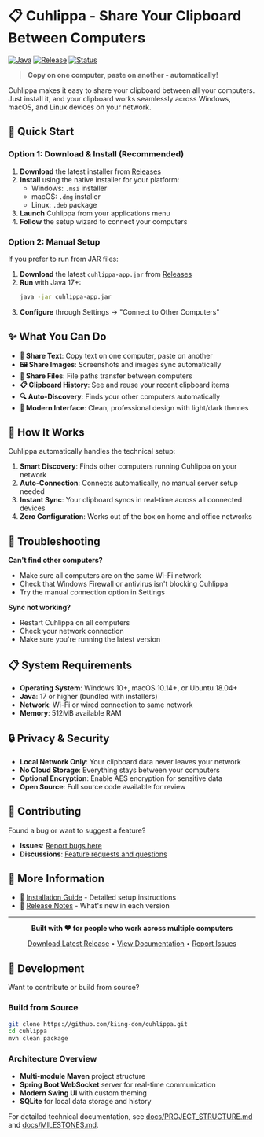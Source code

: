 # 📋 Cuhlippa - Share Your Clipboard Between Computers

[![Java](https://img.shields.io/badge/Java-17+-orange.svg)](https://openjdk.java.net/projects/jdk/17/)
[![Release](https://img.shields.io/github/v/release/kiing-dom/cuhlippa.svg)](https://github.com/kiing-dom/cuhlippa/releases)
[![Status](https://img.shields.io/badge/Status-Public%20Release-brightgreen.svg)](#)

> **Copy on one computer, paste on another - automatically!**

Cuhlippa makes it easy to share your clipboard between all your computers. Just install it, and your clipboard works seamlessly across Windows, macOS, and Linux devices on your network.

## 🚀 Quick Start

### Option 1: Download & Install (Recommended)

1. **Download** the latest installer from [Releases](https://github.com/kiing-dom/cuhlippa/releases)
2. **Install** using the native installer for your platform:
   - Windows: `.msi` installer 
   - macOS: `.dmg` installer
   - Linux: `.deb` package
3. **Launch** Cuhlippa from your applications menu
4. **Follow** the setup wizard to connect your computers

### Option 2: Manual Setup

If you prefer to run from JAR files:

1. **Download** the latest `cuhlippa-app.jar` from [Releases](https://github.com/kiing-dom/cuhlippa/releases)
2. **Run** with Java 17+:
   ```bash
   java -jar cuhlippa-app.jar
   ```
3. **Configure** through Settings → "Connect to Other Computers"

## ✨ What You Can Do

- **📝 Share Text**: Copy text on one computer, paste on another
- **🖼️ Share Images**: Screenshots and images sync automatically  
- **📁 Share Files**: File paths transfer between computers
- **📋 Clipboard History**: See and reuse your recent clipboard items
- **🔍 Auto-Discovery**: Finds your other computers automatically
- **🎨 Modern Interface**: Clean, professional design with light/dark themes

## 🔧 How It Works

Cuhlippa automatically handles the technical setup:

1. **Smart Discovery**: Finds other computers running Cuhlippa on your network
2. **Auto-Connection**: Connects automatically, no manual server setup needed
3. **Instant Sync**: Your clipboard syncs in real-time across all connected devices
4. **Zero Configuration**: Works out of the box on home and office networks

## 🚨 Troubleshooting

**Can't find other computers?**
- Make sure all computers are on the same Wi-Fi network
- Check that Windows Firewall or antivirus isn't blocking Cuhlippa
- Try the manual connection option in Settings

**Sync not working?**
- Restart Cuhlippa on all computers
- Check your network connection
- Make sure you're running the latest version

## 📋 System Requirements

- **Operating System**: Windows 10+, macOS 10.14+, or Ubuntu 18.04+
- **Java**: 17 or higher (bundled with installers)
- **Network**: Wi-Fi or wired connection to same network
- **Memory**: 512MB available RAM

## 🔒 Privacy & Security

- **Local Network Only**: Your clipboard data never leaves your network
- **No Cloud Storage**: Everything stays between your computers
- **Optional Encryption**: Enable AES encryption for sensitive data
- **Open Source**: Full source code available for review

## 🤝 Contributing

Found a bug or want to suggest a feature? 

- **Issues**: [Report bugs here](https://github.com/kiing-dom/cuhlippa/issues)
- **Discussions**: [Feature requests and questions](https://github.com/kiing-dom/cuhlippa/discussions)

## 📖 More Information

- 📖 [Installation Guide](docs/INSTALLATION.md) - Detailed setup instructions
- 🎯 [Release Notes](https://github.com/kiing-dom/cuhlippa/releases) - What's new in each version

---

<div align="center">

**Built with ❤️ for people who work across multiple computers**

[Download Latest Release](https://github.com/kiing-dom/cuhlippa/releases) • [View Documentation](docs/) • [Report Issues](https://github.com/kiing-dom/cuhlippa/issues)

</div>

## 🔧 Development

Want to contribute or build from source?

### Build from Source
```bash
git clone https://github.com/kiing-dom/cuhlippa.git
cd cuhlippa
mvn clean package
```

### Architecture Overview
- **Multi-module Maven** project structure
- **Spring Boot WebSocket** server for real-time communication  
- **Modern Swing UI** with custom theming
- **SQLite** for local data storage and history

For detailed technical documentation, see [docs/PROJECT_STRUCTURE.md](docs/PROJECT_STRUCTURE.md) and [docs/MILESTONES.md](docs/MILESTONES.md).